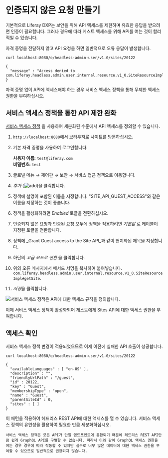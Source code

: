 # 인증되지 않은 요청 만들기

기본적으로 Liferay DXP는 보안을 위해 API 액세스를 제한하며 유효한 응답을 받으려면 인증이 필요합니다. 그러나 경우에 따라 게스트 액세스를 위해 API를 여는 것이 합리적일 수 있습니다.

자격 증명을 전달하지 않고 API 요청을 하면 일반적으로 오류 응답이 발생합니다.

```
curl localhost:8080/o/headless-admin-user/v1.0/sites/20122
```

```
{
  "message" : "Access denied to com.liferay.headless.admin.user.internal.resource.v1_0.SiteResourceImpl#getSite"
}
```

자격 증명 없이 API에 액세스해야 하는 경우 서비스 액세스 정책을 통해 무제한 액세스 권한을 부여하십시오.

## 서비스 액세스 정책을 통한 API 제한 완화

[서비스 액세스 정책](../../installation-and-upgrades/securing-liferay/securing-web-services/setting-service-access-policies.md) 을 사용하여 세분화된 수준에서 API 액세스를 정의할 수 있습니다.

1. `http://localhost:8080`에서 브라우저로 사이트를 방문하십시오.

1. 기본 자격 증명을 사용하여 로그인합니다.

   **사용자 이름:** `test@liferay.com`  
   **비밀번호:** `test`

1. 글로벌 메뉴 &rarr; 제어판 &rarr; 보안 &rarr; 서비스 접근 정책으로 이동합니다.

1. *추가* (![add](../../images/icon-add.png))을 클릭합니다.

1. 정책에 설명이 포함된 이름을 지정합니다. "SITE_API_GUEST_ACCESS"와 같은 이름을 지정하는 것이 좋습니다.

1. 정책을 활성화하려면 *Enabled* 토글을 전환하십시오.

1. 인증되지 않은 요청과 인증된 요청 모두에 정책을 적용하려면 *기본값* 로 레이블이 지정된 토글을 전환합니다.

1. 정책에 _Grant Guest access to the Site API_과 같이 현지화된 제목을 지정합니다.

1. 하단의 *고급 모드로 전환* 을 클릭합니다.

1. 위의 오류 메시지에서 메서드 서명을 복사하여 붙여넣습니다. `com.liferay.headless.admin.user.internal.resource.v1_0.SiteResourceImpl#getSite`.

1. *저장*을 클릭합니다.

![서비스 액세스 정책은 API에 대한 액세스 규칙을 정의합니다.](./making-unauthenticated-requests/images/01.png)

이제 서비스 액세스 정책이 활성화되어 게스트에게 Sites API에 대한 액세스 권한을 부여합니다.

## 액세스 확인

서비스 액세스 정책 변경이 적용되었으므로 이제 이전에 실패한 API 호출이 성공합니다.

```
curl localhost:8080/o/headless-admin-user/v1.0/sites/20122
```

```
{
  "availableLanguages" : [ "en-US" ],
  "description" : "",
  "friendlyUrlPath" : "/guest",
  "id" : 20122,
  "key" : "Guest",
  "membershipType" : "open",
  "name" : "Guest",
  "parentSiteId" : 0,
  "sites" : [ ]
}
```

이 패턴을 적용하여 헤드리스 REST API에 대한 액세스를 열 수 있습니다. 서비스 액세스 정책의 유연성을 활용하여 필요한 만큼 세분화하십시오.

```{important}
서비스 액세스 정책은 모든 API가 단일 엔드포인트에 통합되기 때문에 헤드리스 REST API만큼 쉽게 GraphQL API를 구별할 수 없습니다. 따라서 이와 같이 GraphQL 액세스 권한을 여는 경우 경우에 따라 작동할 수 있지만 실수로 너무 많은 데이터에 대한 액세스 권한을 부여할 수 있으므로 일반적으로 권장되지 않습니다.
```
